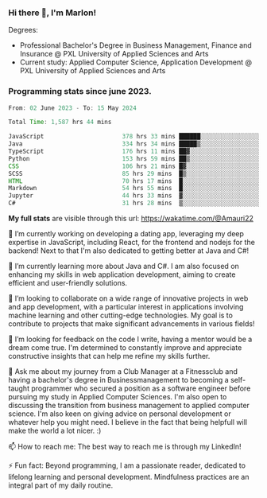 
### Hi there 👋, I'm Marlon!

Degrees: 
- Professional Bachelor's Degree in Business Management, Finance and Insurance @ PXL University of Applied Sciences and Arts
- Current study: Applied Computer Science, Application Development @ PXL University of Applied Sciences and Arts

### Programming stats since june 2023.
<!--START_SECTION:waka-->

```java
From: 02 June 2023 - To: 15 May 2024

Total Time: 1,587 hrs 44 mins

JavaScript                      378 hrs 33 mins ██████░░░░░░░░░░░░░░░░░░░   23.72 %
Java                            334 hrs 34 mins █████▒░░░░░░░░░░░░░░░░░░░   20.97 %
TypeScript                      176 hrs 11 mins ██▓░░░░░░░░░░░░░░░░░░░░░░   11.04 %
Python                          153 hrs 59 mins ██▒░░░░░░░░░░░░░░░░░░░░░░   09.65 %
CSS                             106 hrs 21 mins █▓░░░░░░░░░░░░░░░░░░░░░░░   06.67 %
SCSS                            85 hrs 29 mins  █▒░░░░░░░░░░░░░░░░░░░░░░░   05.36 %
HTML                            70 hrs 17 mins  █░░░░░░░░░░░░░░░░░░░░░░░░   04.40 %
Markdown                        54 hrs 55 mins  █░░░░░░░░░░░░░░░░░░░░░░░░   03.44 %
Jupyter                         44 hrs 33 mins  ▓░░░░░░░░░░░░░░░░░░░░░░░░   02.79 %
C#                              31 hrs 28 mins  ▒░░░░░░░░░░░░░░░░░░░░░░░░   01.97 %
```

<!--END_SECTION:waka-->
**My full stats** are visible through this url: https://wakatime.com/@Amauri22



🔭 I’m currently working on developing a dating app, leveraging my deep expertise in JavaScript, including React, for the frontend and nodejs for the backend! Next to that I'm also dedicated to getting better at Java and C#!

🌱 I’m currently learning more about Java and C#. I am also focused on enhancing my skills in web application development, aiming to create efficient and user-friendly solutions.

👯 I’m looking to collaborate on a wide range of innovative projects in web and app development, with a particular interest in applications involving machine learning and other cutting-edge technologies. My goal is to contribute to projects that make significant advancements in various fields!

🤔 I’m looking for feedback on the code I write, having a mentor would be a dream come true. I'm determined to constantly improve and appreciate constructive insights that can help me refine my skills further.

💬 Ask me about my journey from a Club Manager at a Fitnessclub and having a bachelor's degree in Businessmanagement to becoming a self-taught programmer who secured a position as a software engineer before pursuing my study in Applied Computer Sciences. I'm also open to discussing the transition from business management to applied computer science. I'm also keen on giving advice on personal development or whatever help you might need. I believe in the fact that being helpfull will make the world a lot nicer. :)

📫 How to reach me: The best way to reach me is through my LinkedIn!

⚡ Fun fact: Beyond programming, I am a passionate reader, dedicated to lifelong learning and personal development. Mindfulness practices are an integral part of my daily routine.


